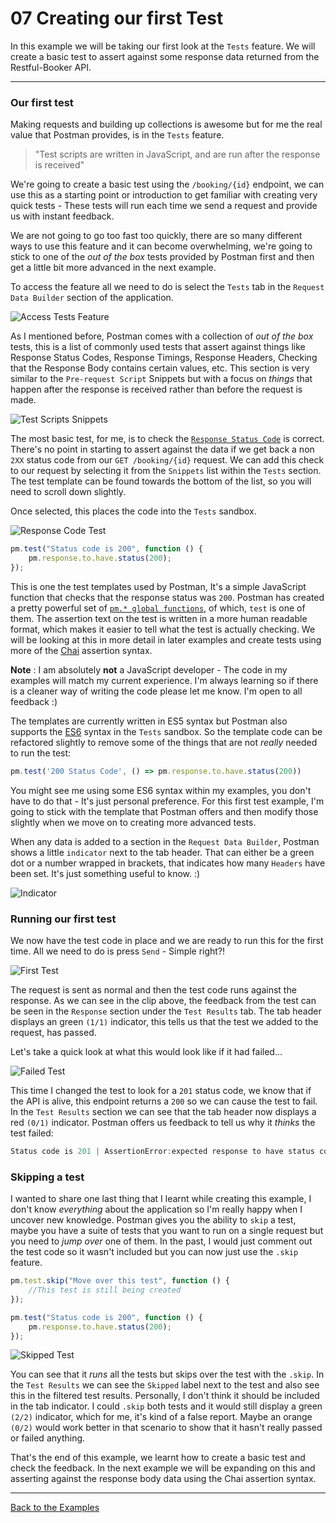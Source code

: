 # 07 Creating our first Test

In this example we will be taking our first look at the `Tests` feature. We will create a basic test to assert against some response data returned from the Restful-Booker API.

---

### Our first test

Making requests and building up collections is awesome but for me the real value that Postman provides, is in the `Tests` feature.

> "Test scripts are written in JavaScript, and are run after the response is received"

We're going to create a basic test using the `/booking/{id}` endpoint, we can use this as a starting point or introduction to get familiar with creating very quick tests - These tests will run each time we send a request and provide us with instant feedback.

We are not going to go too fast too quickly, there are so many different ways to use this feature and it can become overwhelming, we're going to stick to one of the _out of the box_ tests provided by Postman first and then get a little bit more advanced in the next example.

To access the feature all we need to do is select the `Tests` tab in the `Request Data Builder` section of the application.

![Access Tests Feature](https://github.com/DannyDainton/All-Things-Postman/blob/master/Public/gifs/07_creatingOurFirstTest/Access_Tests_Feature.gif)

As I mentioned before, Postman comes with a collection of _out of the box_ tests, this is a list of commonly used tests that assert against things like Response Status Codes, Response Timings, Response Headers, Checking that the Response Body contains certain values, etc. This section is very similar to the `Pre-request Script` Snippets but with a focus on _things_ that happen after the response is received rather than before the request is made.

![Test Scripts Snippets](https://github.com/DannyDainton/All-Things-Postman/blob/master/Public/images/07_creatingOurFirstTest/Test_Scripts_Snippets.PNG)

The most basic test, for me, is to check the [`Response Status Code`](https://httpstatuses.com/) is correct. There's no point in starting to assert against the data if we get back a non `2XX` status code from our `GET /booking/{id}` request. We can add this check to our request by selecting it from the `Snippets` list within the `Tests` section. The test template can be found towards the bottom of the list, so you will need to scroll down slightly.

Once selected, this places the code into the `Tests` sandbox.

![Response Code Test](https://github.com/DannyDainton/All-Things-Postman/blob/master/Public/gifs/07_creatingOurFirstTest/Response_Code_Test.gif)

```javascript
pm.test("Status code is 200", function () {
    pm.response.to.have.status(200);
});
```

This is one the test templates used by Postman, It's a simple JavaScript function that checks that the response status was `200`. Postman has created a pretty powerful set of [`pm.* global functions`](https://www.getpostman.com/docs/postman/scripts/postman_sandbox_api_reference), of which, `test` is one of them. The assertion text on the test is written in a more human readable format, which makes it easier to tell what the test is actually checking. We will be looking at this in more detail in later examples and create tests using more of the [Chai](http://chaijs.com/api/) assertion syntax.

__Note__ : I am absolutely **not** a JavaScript developer - The code in my examples will match my current experience. I'm always learning so if there is a cleaner way of writing the code please let me know. I'm open to all feedback :)

The templates are currently written in ES5 syntax but Postman also supports the [ES6](https://github.com/DrkSephy/es6-cheatsheet) syntax in the `Tests` sandbox. So the template code can be refactored slightly to remove some of the things that are not _really_ needed to run the test:

```javascript
pm.test('200 Status Code', () => pm.response.to.have.status(200))
```

You might see me using some ES6 syntax within my examples, you don't have to do that - It's just personal preference. For this first test example, I'm going to stick with the template that Postman offers and then modify those slightly when we move on to creating more advanced tests.

When any data is added to a section in the `Request Data Builder`, Postman shows a little `indicator` next to the tab header. That can either be a green dot or a number wrapped in brackets, that indicates how many `Headers` have been set. It's just something useful to know. :)

![Indicator](https://github.com/DannyDainton/All-Things-Postman/blob/master/Public/images/07_creatingOurFirstTest/Indicator.PNG)

### Running our first test

We now have the test code in place and we are ready to run this for the first time. All we need to do is press `Send` - Simple right?!

![First Test](https://github.com/DannyDainton/All-Things-Postman/blob/master/Public/gifs/07_creatingOurFirstTest/First_Test.gif)

The request is sent as normal and then the test code runs against the response. As we can see in the clip above, the feedback from the test can be seen in the `Response` section under the `Test Results` tab. The tab header displays an green `(1/1)` indicator, this tells us that the test we added to the request, has passed.

Let's take a quick look at what this would look like if it had failed...

![Failed Test](https://github.com/DannyDainton/All-Things-Postman/blob/master/Public/gifs/07_creatingOurFirstTest/Failed_Test.gif)

This time I changed the test to look for a `201` status code, we know that if the API is alive, this endpoint returns a `200` so we can cause the test to fail. In the `Test Results` section we can see that the tab header now displays a red `(0/1)` indicator. Postman offers us feedback to tell us why it _thinks_ the test failed:  

```javascript
Status code is 201 | AssertionError:expected response to have status code 201 but got 200
```

### Skipping a test

I wanted to share one last thing that I learnt while creating this example, I don't know _everything_ about the application so I'm really happy when I uncover new knowledge. Postman gives you the ability to `skip` a test, maybe you have a suite of tests that you want to run on a single request but you need to _jump over_ one of them. In the past, I would just comment out the test code so it wasn't included but you can now just use the `.skip` feature.

```javascript
pm.test.skip("Move over this test", function () {
    //This test is still being created
});

pm.test("Status code is 200", function () {
    pm.response.to.have.status(200);
});
```

![Skipped Test](https://github.com/DannyDainton/All-Things-Postman/blob/master/Public/gifs/07_creatingOurFirstTest/Skipped_Test.gif)

You can see that it _runs_ all the tests but skips over the test with the `.skip`. In the `Test Results` we can see the `Skipped` label next to the test and also see this in the filtered test results. Personally, I don't think it should be included in the tab indicator. I could `.skip` both tests and it would still display a green `(2/2)` indicator, which for me, it's kind of a false report. Maybe an orange `(0/2)` would work better in that scenario to show that it hasn't really passed or failed anything.

That's the end of this example, we learnt how to create a basic test and check the feedback. In the next example we will be expanding on this and asserting against the response body data using the Chai assertion syntax.  

---
[Back to the Examples](https://github.com/DannyDainton/All-Things-Postman#example-guides)

